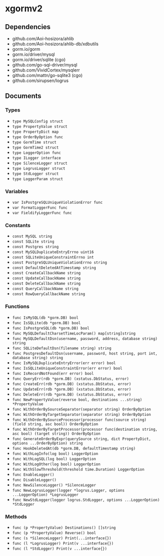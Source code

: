 # xgormv2

## Dependencies

+ github.com/Aoi-hosizora/ahlib
+ github.com/Aoi-hosizora/ahlib-db/xdbutils
+ gorm.io/gorm
+ gorm.io/driver/mysql
+ gorm.io/driver/sqlite (cgo)
+ github.com/go-sql-driver/mysql
+ github.com/VividCortex/mysqlerr
+ github.com/mattn/go-sqlite3 (cgo)
+ github.com/sirupsen/logrus

## Documents

### Types

+ `type MySQLConfig struct`
+ `type PropertyValue struct`
+ `type PropertyDict map`
+ `type OrderByOption func`
+ `type GormTime struct`
+ `type GormTime2 struct`
+ `type LoggerOption func`
+ `type ILogger interface`
+ `type SilenceLogger struct`
+ `type LogrusLogger struct`
+ `type StdLogger struct`
+ `type LoggerParam struct`

### Variables

+ `var IsPostgreSQLUniqueViolationError func`
+ `var FormatLoggerFunc func`
+ `var FieldifyLoggerFunc func`

### Constants

+ `const MySQL string`
+ `const SQLite string`
+ `const Postgres string`
+ `const MySQLDuplicateEntryErrno uint16`
+ `const SQLiteUniqueConstraintErrno int`
+ `const PostgreSQLUniqueViolationErrno string`
+ `const DefaultDeletedAtTimestamp string`
+ `const CreateCallbackName string`
+ `const UpdateCallbackName string`
+ `const DeleteCallbackName string`
+ `const QueryCallbackName string`
+ `const RowQueryCallbackName string`

### Functions

+ `func IsMySQL(db *gorm.DB) bool`
+ `func IsSQLite(db *gorm.DB) bool`
+ `func IsPostgreSQL(db *gorm.DB) bool`
+ `func MySQLDefaultCharsetTimeLocParam() map[string]string`
+ `func MySQLDefaultDsn(username, password, address, database string) string`
+ `func SQLiteDefaultDsn(filename string) string`
+ `func PostgresDefaultDsn(username, password, host string, port int, database string) string`
+ `func IsMySQLDuplicateEntryError(err error) bool`
+ `func IsSQLiteUniqueConstraintError(err error) bool`
+ `func IsRecordNotFound(err error) bool`
+ `func QueryErr(rdb *gorm.DB) (xstatus.DbStatus, error)`
+ `func CreateErr(rdb *gorm.DB) (xstatus.DbStatus, error)`
+ `func UpdateErr(rdb *gorm.DB) (xstatus.DbStatus, error)`
+ `func DeleteErr(rdb *gorm.DB) (xstatus.DbStatus, error)`
+ `func NewPropertyValue(reverse bool, destinations ...string) *PropertyValue`
+ `func WithOrderBySourceSeparator(separator string) OrderByOption`
+ `func WithOrderByTargetSeparator(separator string) OrderByOption`
+ `func WithOrderBySourceProcessor(processor func(source string) (field string, asc bool)) OrderByOption`
+ `func WithOrderByTargetProcessor(processor func(destination string, asc bool) (target string)) OrderByOption`
+ `func GenerateOrderByExpr(querySource string, dict PropertyDict, options ...OrderByOption) string`
+ `func HookDeletedAt(db *gorm.DB, defaultTimestamp string)`
+ `func WithLogInfo(log bool) LoggerOption`
+ `func WithLogSQL(log bool) LoggerOption`
+ `func WithLogOther(log bool) LoggerOption`
+ `func WithSlowThreshold(threshold time.Duration) LoggerOption`
+ `func EnableLogger()`
+ `func DisableLogger()`
+ `func NewSilenceLogger() *SilenceLogger`
+ `func NewLogrusLogger(logger *logrus.Logger, options ...LoggerOption) *LogrusLogger`
+ `func NewStdLogger(logger logrus.StdLogger, options ...LoggerOption) *StdLogger`

### Methods

+ `func (p *PropertyValue) Destinations() []string`
+ `func (p *PropertyValue) Reverse() bool`
+ `func (s *SilenceLogger) Print(...interface{})`
+ `func (l *LogrusLogger) Print(v ...interface{})`
+ `func (l *StdLogger) Print(v ...interface{})`
